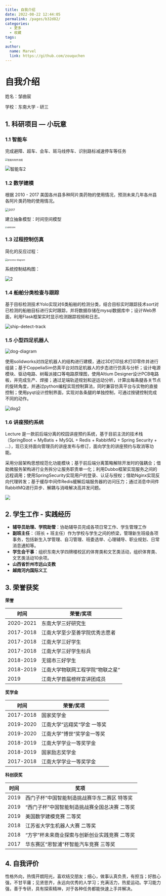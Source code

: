 ```yaml
---
title: 自我介绍
date: 2022-08-22 12:44:05
permalink: /pages/b32d82/
categories:
  - 更多
  - 收藏
tags:
  - 
author: 
  name: Marvel
  link: https://github.com/zouquchen
---
```

# 自我介绍

姓名：邹曲宸

学校：东南大学 - 研三

## 1. 科研项目 — 小玩意

### 1.1 智能车

完成避障、超车、会车、斑马线停车、识别路标减速停车等任务

<img src="https://studynote-images.oss-cn-hangzhou.aliyuncs.com/car-made-flowcart.png" alt="智能车制作流程" style="zoom: 50%;" />

![智能车2](https://studynote-images.oss-cn-hangzhou.aliyuncs.com/Car.gif)

### 1.2 数学建模

根据 2010 - 2017 美国各州县多种阿片类药物的使用情况，预测未来几年各州县各阿片类药物的使用情况。

<img src="https://studynote-images.oss-cn-hangzhou.aliyuncs.com/America-opiate-map.png" alt="2017" style="zoom:67%;" />

建立抽象模型：时间空间模型

<img src="https://studynote-images.oss-cn-hangzhou.aliyuncs.com/time-space-model.png" alt="位置情况影响" style="zoom: 33%;" />

### 1.3 过程控制仿真

简化的反应过程：

<img src="https://studynote-images.oss-cn-hangzhou.aliyuncs.com/process-diagram.png" alt="process-diagram" style="zoom: 50%;" />

系统控制结构图：

![2](https://studynote-images.oss-cn-hangzhou.aliyuncs.com/process-control.png)

### 1.4 船舶分类检查与跟踪

基于目标检测技术Yolo实现对6类船舶的检测分类，结合目标实时跟踪技术sort对已检测的船舶目标进行实时跟踪，并将数据存储在mysql数据库中；设计Web界面，利用Flask框架实时显示检测跟踪视频和日志。

![ship-detect-track](https://studynote-images.oss-cn-hangzhou.aliyuncs.com/ship-detect-track.gif)

### 1.5 小型四足机器人

![dog-diagram](https://studynote-images.oss-cn-hangzhou.aliyuncs.com/dog-diagram.png)

使用solidworks对四足机器人的结构进行建模，通过3D打印技术打印零件并进行组装；基于CoppeliaSim仿真平台对四足机器人的步态进行仿真与分析；设计电源模块、驱动电路、树莓派接口等电路原理图，使用Altium Designer设计PCB电路板，并完成生产、焊接；通过足端轨迹规划和逆运动分析，计算出每条腿各关节点的旋转角度，并通过python编程实现控制算法，同时兼容仿真平台与实物的直接控制；使用pyqt设计控制界面，实现对各条腿的单独控制，可通过按键控制完成不同的动作。


![dog2](https://studynote-images.oss-cn-hangzhou.aliyuncs.com/dog.gif)

### 1.6 讲座预约系统

Lecture 是一款前后端分离的校园讲座预约系统，基于目前主流的技术栈（SpringBoot + MyBatis + MySQL + Redis + RabbitMQ + Spring Security + ...），现已支持面向管理员的讲座发布与修订，面向学生的讲座预约与取消等功能。

采用分层架构思想规范化功能模块；基于前后端分离策略解除开发时的强耦合；借助微服务架构进行业务拆分让服务职责单一化；利用Dubbo框架实现服务之间的远程调用；使用SpringSecurity实现用户的登录、认证与授权；借助Nginx实现反向代理转发；基于缓存中间件Redis缓解后端服务器的访问压力；通过消息中间件RabbitMQ进行异步、解耦与消峰解决高并发问题。

![](https://studynote-images.oss-cn-hangzhou.aliyuncs.com/UI_admin_list.png)

## 2. 学生工作 - 实践经历

- **辅导员助理、学院助管**：协助辅导员完成各项日常工作、学生管理工作
- **副班主任**：（班长 + 班主任）作为学校与学生之间的桥梁，管理新生班级各项事务，包括新生入学管理、自习管理、班委选举、心理辅导、职业规划、日常消息通知等。
- **学生会干事**：组织东南大学四牌楼校区的体育类和文艺类活动，组织体育类、文艺类活动10余项。
- **山西省忻州市远山支教**
- **越南河内国际义工**

## 3. 荣誉获奖

**荣誉**

| 时间      | 荣誉/奖项                        |
| --------- | -------------------------------- |
| 2020-2021 | 东南大学三好研究生               |
| 2017-2018 | 江南大学至少至善学院优秀志愿者   |
| 2017-2018 | 江南大学三好学生                 |
| 2017-2018 | 江南大学三好学生标兵             |
| 2018-2019 | 无锡市三好学生                   |
| 2018-2019 | 江南大学物联网工程学院”物联之星“ |
| 2019      | 江南大学首届榜样宣讲团成员       |

**奖学金**

| 时间      | 荣誉/奖项                   |
| --------- | --------------------------- |
| 2017-2018 | 国家奖学金                  |
| 2019-2020 | 江南大学”远翔奖“学金 一等奖 |
| 2019-2020 | 江南大学”博世“奖学金一等奖  |
| 2018-2019 | 江南大学学业一等奖学金      |
| 2018-2019 | 国家励志奖学金              |
| 2017-2018 | 江南大学学业一等奖学金      |

**科创获奖**

| 时间 | 奖项                                          |
| ---- | --------------------------------------------- |
| 2019 | 西门子杯”中国智能制造挑战赛华东二赛区 特等奖  |
| 2019 | “西门子杯”中国智能制造挑战赛全国总决赛 二等奖 |
| 2019 | 美国数学建模竞赛 二等奖                       |
| 2018 | 江苏省大学生机器人大赛 二等奖                 |
| 2018 | “方宇”杯未来商业探索与创新创业实践竞赛 二等奖 |
| 2017 | 华东赛区“恩智浦”杯智能汽车竞赛 三等奖         |

## 4. 自我评价

性格外向，热情开朗阳光，喜欢结交朋友；细心，做事认真负责，有担当；好胜心强，不甘平庸；见贤思齐，永远向优秀的人学习；充满活力，热爱运动。学习能力强，善于专研，具有探索精神，对于各种任务都能快速上手并解决。
